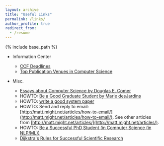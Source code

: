 ```yaml
---
layout: archive
title: "Useful Links"
permalink: /links/
author_profile: true
redirect_from:
  - /resume
---
```


{% include base_path %}


- Information Center
  - [CCF Deadlines](https://ccfddl.top/)
  - [Top Publication Venues in Computer Science](https://www.cs.cornell.edu/andru/csconf.html)

- Misc.
  - [Essays about Computer Science by Douglas E. Comer](http://duda.imag.fr/Comer/research.html)
  - HOWTO: [Be a Good Graduate Student by Marie desJardins](https://www.cs.princeton.edu/~jrex/teaching/spring2005/fft/acm_gradschool2.htm)
  - HOWTO: [write a good system paper](https://www.usenix.org/legacy/event/samples/submit/advice.html)
  - HOWTO: Send and reply to email: [http://matt.might.net/articles/how-to-email/](http://matt.might.net/articles/how-to-email/). See other
articles from [http://matt.might.net/articles/](http://matt.might.net/articles/).
  - HOWTO: [Be a Successful PhD Student (in Computer Science (in NLP/ML))](http://www.cs.jhu.edu/~mdredze/publications/HowtoBeaSuccessfulPhDStudent.pdf)
  - [Dijkstra's Rules for Successful Scientific Research](http://www.cs.utexas.edu/users/EWD/transcriptions/EWD06xx/EWD637.html)

